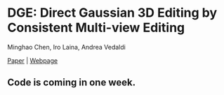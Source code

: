 # DGE: Direct Gaussian 3D Editing by Consistent Multi-view Editing

Minghao Chen, Iro Laina, Andrea Vedaldi

[Paper](https://arxiv.org/abs/2404.18929) | [Webpage](https://silent-chen.github.io/DGE/) 

## Code is coming in one week.



